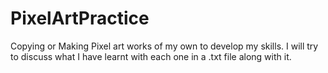 # PixelArtPractice
Copying or Making Pixel art works of my own to develop my skills. I will try to discuss what I have learnt with each one in a .txt file along with it.
